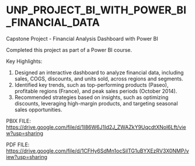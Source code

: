 # UNP_PROJECT_BI_WITH_POWER_BI_FINANCIAL_DATA
Capstone Project - Financial Analysis Dashboard with Power BI

Completed this project as part of a Power BI course.

Key Highlights:

1. Designed an interactive dashboard to analyze financial data, including sales, COGS, discounts, and units sold, across regions and segments.
2. Identified key trends, such as top-performing products (Paseo), profitable regions (France), and peak sales periods (October 2014).
3. Recommended strategies based on insights, such as optimizing discounts, leveraging high-margin products, and targeting seasonal sales opportunities.
                         
PBIX FILE: https://drive.google.com/file/d/1I86W6J1Id2J_ZWAZkY9UqcdtXNol6Lft/view?usp=sharing   

PDF FILE: https://drive.google.com/file/d/1CFHy6SdMn1ocSilTG1uBYXEzRV3X0NMP/view?usp=sharing
